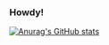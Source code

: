 ### Howdy!



[![Anurag's GitHub stats](https://github-readme-stats.vercel.app/api?username=xlthlx&show_icons=true&count_private=true&theme=material-palenight)](https://github.com/anuraghazra/github-readme-stats)
